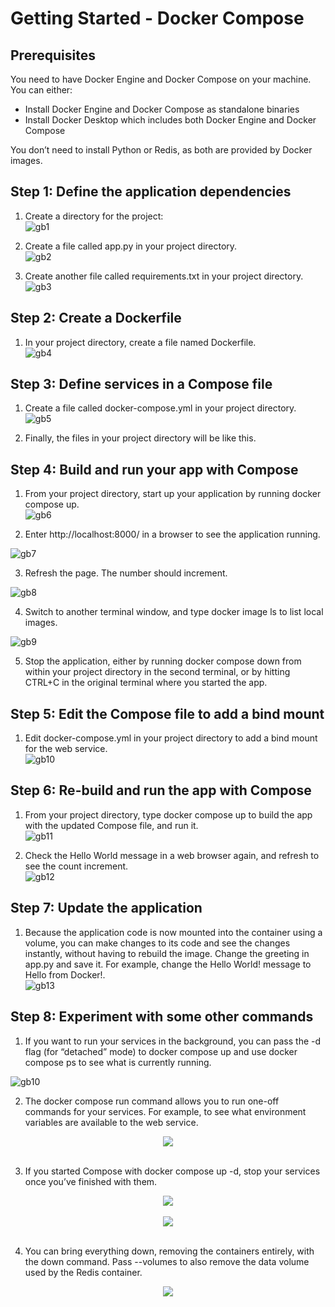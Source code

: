 # Getting Started - Docker Compose

## Prerequisites <br>
You need to have Docker Engine and Docker Compose on your machine. You can either: <br>

- Install Docker Engine and Docker Compose as standalone binaries 
- Install Docker Desktop which includes both Docker Engine and Docker Compose 

You don’t need to install Python or Redis, as both are provided by Docker images.<br>

## Step 1: Define the application dependencies<br>

1. Create a directory for the project:<br>
![gb1](https://github.com/AnggitaAlbiantara/tekn-cloud-computing/blob/54575accb6f57d3f6fef78d6b17e02ec563c4cc1/minggu-08/Lat%201.PNG)<br>

2. Create a file called app.py in your project directory.<br>
![gb2](https://github.com/AnggitaAlbiantara/tekn-cloud-computing/blob/54575accb6f57d3f6fef78d6b17e02ec563c4cc1/minggu-08/Lat%202.PNG)<br>

3. Create another file called requirements.txt in your project directory.<br>
![gb3](https://github.com/AnggitaAlbiantara/tekn-cloud-computing/blob/54575accb6f57d3f6fef78d6b17e02ec563c4cc1/minggu-08/Lat%203.PNG)<br>

## Step 2: Create a Dockerfile<br>

1. In your project directory, create a file named Dockerfile.<br>
![gb4](https://github.com/AnggitaAlbiantara/tekn-cloud-computing/blob/54575accb6f57d3f6fef78d6b17e02ec563c4cc1/minggu-08/Lat%204.PNG)<br>

## Step 3: Define services in a Compose file<br>

1. Create a file called docker-compose.yml in your project directory.<br>
![gb5](https://github.com/AnggitaAlbiantara/tekn-cloud-computing/blob/54575accb6f57d3f6fef78d6b17e02ec563c4cc1/minggu-08/Lat%205.PNG)<br>

2. Finally, the files in your project directory will be like this. <br>

## Step 4: Build and run your app with Compose<br>

1. From your project directory, start up your application by running docker compose up.<br>
![gb6](https://github.com/AnggitaAlbiantara/tekn-cloud-computing/blob/54575accb6f57d3f6fef78d6b17e02ec563c4cc1/minggu-08/Lat%206.PNG)<br>

2. Enter http://localhost:8000/ in a browser to see the application running.<br>

![gb7](https://github.com/AnggitaAlbiantara/tekn-cloud-computing/blob/54575accb6f57d3f6fef78d6b17e02ec563c4cc1/minggu-08/Lat%207.PNG)<br>

3. Refresh the page. The number should increment.<br>

![gb8](https://github.com/AnggitaAlbiantara/tekn-cloud-computing/blob/54575accb6f57d3f6fef78d6b17e02ec563c4cc1/minggu-08/Lat%208.PNG)<br>

4. Switch to another terminal window, and type docker image ls to list local images.<br>

![gb9](https://github.com/AnggitaAlbiantara/tekn-cloud-computing/blob/54575accb6f57d3f6fef78d6b17e02ec563c4cc1/minggu-08/Lat%209.PNG)<br>

5. Stop the application, either by running docker compose down from within your project directory in the second terminal, or by hitting CTRL+C in the original terminal where you started the app. <br>

## Step 5: Edit the Compose file to add a bind mount<br>

1. Edit docker-compose.yml in your project directory to add a bind mount for the web service.<br>
![gb10](https://github.com/AnggitaAlbiantara/tekn-cloud-computing/blob/54575accb6f57d3f6fef78d6b17e02ec563c4cc1/minggu-08/Lat%2010.PNG)<br>

## Step 6: Re-build and run the app with Compose <br>

1. From your project directory, type docker compose up to build the app with the updated Compose file, and run it. <br>
![gb11](https://github.com/AnggitaAlbiantara/tekn-cloud-computing/blob/54575accb6f57d3f6fef78d6b17e02ec563c4cc1/minggu-08/Lat%2011.PNG)<br>

2. Check the Hello World message in a web browser again, and refresh to see the count increment.<br>
![gb12](https://github.com/AnggitaAlbiantara/tekn-cloud-computing/blob/54575accb6f57d3f6fef78d6b17e02ec563c4cc1/minggu-08/Lat%2012.PNG)<br>

## Step 7: Update the application <br>

1. Because the application code is now mounted into the container using a volume, you can make changes to its code and see the changes instantly, without having to rebuild the image. Change the greeting in app.py and save it. For example, change the Hello World! message to Hello from Docker!.<br>
![gb13](https://github.com/AnggitaAlbiantara/tekn-cloud-computing/blob/54575accb6f57d3f6fef78d6b17e02ec563c4cc1/minggu-08/Lat%2013.PNG)<br>

## Step 8: Experiment with some other commands

1. If you want to run your services in the background, you can pass the -d flag (for “detached” mode) to docker compose up and use docker compose ps to see what is currently running. <br>

![gb10](https://github.com/AnggitaAlbiantara/tekn-cloud-computing/blob/54575accb6f57d3f6fef78d6b17e02ec563c4cc1/minggu-08/Lat%2010.PNG)<br>

2. The docker compose run command allows you to run one-off commands for your services. For example, to see what environment variables are available to the web service. <br>

<div align="center"><img src="gambar/latihan/get-started/Screenshot(13).jpg"></div><br>

3. If you started Compose with docker compose up -d, stop your services once you’ve finished with them. <br>

<div align="center"><img src="gambar/latihan/get-started/Screenshot(14).jpg"></div><br>
<div align="center"><img src="gambar/latihan/get-started/Screenshot(15).jpg"></div><br>

4. You can bring everything down, removing the containers entirely, with the down command. Pass --volumes to also remove the data volume used by the Redis container. <br>

<div align="center"><img src="gambar/latihan/get-started/Screenshot(16).jpg"></div>
